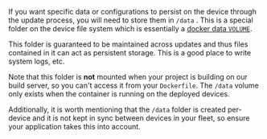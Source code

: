 
If you want specific data or configurations to persist on the device through the update process, you will need to store them in `/data` . This is a special folder on the device file system which is essentially a [docker data `VOLUME`][docker-volume-link].

This folder is guaranteed to be maintained across updates and thus files contained in it can act as persistent storage.	This is a good place to write system logs, etc.

Note that this folder is __not__ mounted when your project is building on our build server, so you can't access it from your `Dockerfile`. The `/data` volume only exists when the container is running on the deployed devices. 		

Additionally, it is worth mentioning that the `/data` folder is created per-device and it is not kept in sync between devices in your fleet, so ensure your application takes this into account.

[docker-volume-link]:https://docs.docker.com/userguide/dockervolumes/
